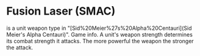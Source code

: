 # Fusion Laser (SMAC)

 is a unit weapon type in "[Sid%20Meier%27s%20Alpha%20Centauri](Sid Meier's Alpha Centauri)".
Game info.
A unit's weapon strength determines its combat strength it attacks. The more powerful the weapon the stronger the attack.